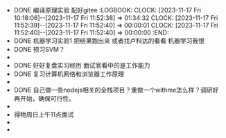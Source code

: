 - DONE 编译原理实验 配好gitee
  :LOGBOOK:
  CLOCK: [2023-11-17 Fri 10:18:06]--[2023-11-17 Fri 11:52:38] =>  01:34:32
  CLOCK: [2023-11-17 Fri 11:52:39]--[2023-11-17 Fri 11:52:40] =>  00:00:01
  CLOCK: [2023-11-17 Fri 11:52:40]--[2023-11-17 Fri 11:52:40] =>  00:00:00
  :END:
- DONE 机器学习实验1 把结果跑出来 或者找卢科达的看看 机器学习我恨
- DONE 预习SVM？
-
- DONE 好好复盘实习经历 面试官看中的是工作能力
- DONE 复习计算机网络和浏览器工作原理
-
- DONE 自己做一些nodejs相关的全栈项目？重做一个withme怎么样？调研好再开始，确保可行性。
-
- 得物周日上午11点面试
-
-